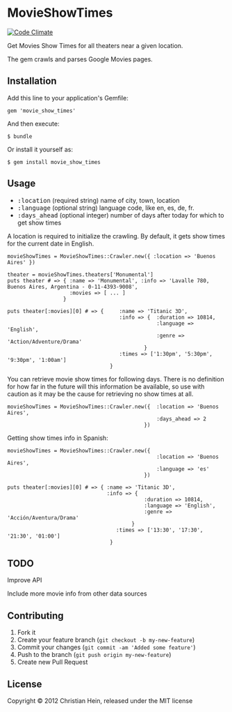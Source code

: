 # MovieShowTimes

[![Code Climate](https://codeclimate.com/github/chrishein/movie_show_times.png)](https://codeclimate.com/github/chrishein/movie_show_times)

Get Movies Show Times for all theaters near a given location.

The gem crawls and parses Google Movies pages.

## Installation

Add this line to your application's Gemfile:

    gem 'movie_show_times'

And then execute:

    $ bundle

Or install it yourself as:

    $ gem install movie_show_times

## Usage

* <tt>:location</tt> (required string) name of city, town, location
* <tt>:language</tt> (optional string) language code, like en, es, de, fr.
* <tt>:days\_ahead</tt> (optional integer) number of days after today for which to get show times

A location is required to initialize the crawling. By default, it gets show times for the current date in English.

    movieShowTimes = MovieShowTimes::Crawler.new({ :location => 'Buenos Aires' })

    theater = movieShowTimes.theaters['Monumental']
    puts theater # => { :name => 'Monumental', :info => 'Lavalle 780, Buenos Aires, Argentina - 0-11-4393-9008',
                        :movies => [ ... ]
                      }

    puts theater[:movies][0] # => {		:name => 'Titanic 3D', 
                                       	:info => { 	:duration => 10814, 
													:language => 'English', 
													:genre => 'Action/Adventure/Drama'
												}
                                       	:times => ['1:30pm', '5:30pm', '9:30pm', '1:00am']
                                     }


You can retrieve movie show times for following days. There is no definition for how far in the future will this information be available, so use with caution as it may be the cause for retrieving no show times at all.

    movieShowTimes = MovieShowTimes::Crawler.new({ 	:location => 'Buenos Aires',
													:days_ahead => 2
 												})

Getting show times info in Spanish:

    movieShowTimes = MovieShowTimes::Crawler.new({ 
													:location => 'Buenos Aires',
													:language => 'es'
												})
												
	puts theater[:movies][0] # => { :name => 'Titanic 3D', 
                                    :info => {
												:duration => 10814, 
												:language => 'English', 
												:genre => 'Acción/Aventura/Drama'
											}
                                       :times => ['13:30', '17:30', '21:30', '01:00']
                                     }								

## TODO

Improve API

Include more movie info from other data sources

## Contributing

1. Fork it
2. Create your feature branch (`git checkout -b my-new-feature`)
3. Commit your changes (`git commit -am 'Added some feature'`)
4. Push to the branch (`git push origin my-new-feature`)
5. Create new Pull Request

## License

Copyright © 2012 Christian Hein, released under the MIT license
